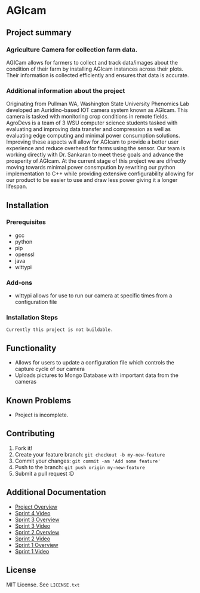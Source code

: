 # AGIcam

## Project summary

### Agriculture Camera for collection farm data.

AGICam allows for farmers to collect and track data/images about the condition of their farm by installing AGIcam instances across their plots. Their information is collected efficiently and ensures that data is accurate.

### Additional information about the project

Originating from Pullman WA, Washington State University Phenomics Lab developed an Auridino-based IOT camera system known as AGIcam. This camera is tasked with monitoring crop conditions in remote fields. AgroDevs is a team of 3 WSU computer science students tasked with evaluating and improving data transfer and compression as well as evaluating edge computing and minimal power consumption solutions. Improving these aspects will allow for AGIcam to provide a better user experience and reduce overhead for farms using the sensor. Our team is working directly with Dr. Sankaran to meet these goals and advance the prosperity of  AGIcam. At the current stage of this project we are difrectly moving towards minimal power consmpution by rewriting our python implementation to C++ while providing extensive configurability  allowing for our product to be easier to use and draw less power giving it a longer lifespan.

## Installation

### Prerequisites

- gcc
- python
- pip
- openssl
- java
- wittypi

### Add-ons
- wittypi allows for use to run our camera at specific times from a configuration file

### Installation Steps

`Currently this project is not buildable.`

## Functionality

- Allows for users to update a configuration file which controls the capture cycle of our camera
- Uploads pictures to Mongo Database with important data from the cameras

## Known Problems

- Project is incomplete.

## Contributing

1. Fork it!
2. Create your feature branch: `git checkout -b my-new-feature`
3. Commit your changes: `git commit -am 'Add some feature'`
4. Push to the branch: `git push origin my-new-feature`
5. Submit a pull request :D

## Additional Documentation

- [Project Overview](https://github.com/WSUCptSCapstone-Fall2022Spring2023/msft-imagedataprocessing/blob/main/Documentation/Project%20documents%20combined%20.docx)
- [Sprint 4 Video](https://www.youtube.com/watch?v=rzvzT9seRk4)
- [Sprint 3 Overview](https://github.com/WSUCptSCapstone-Fall2022Spring2023/msft-imagedataprocessing/blob/main/sprint_report_3.md)
- [Sprint 3 Video](https://www.youtube.com/watch?v=Jsk_MpqV_Hs)
- [Sprint 2 Overview](https://github.com/WSUCptSCapstone-Fall2022Spring2023/msft-imagedataprocessing/blob/main/sprint_report_2.md)
- [Sprint 2 Video](https://www.youtube.com/watch?v=4Zl4CwyvHdc)
- [Sprint 1 Overview](https://github.com/WSUCptSCapstone-Fall2022Spring2023/msft-imagedataprocessing/blob/main/sprint_report_1.md)
- [Sprint 1 Video](https://www.youtube.com/watch?v=g8PSH7x_Ehk)


## License
MIT License. See `LICENSE.txt`
